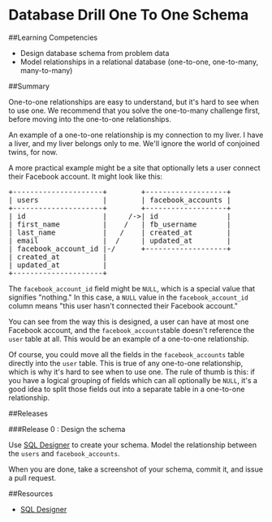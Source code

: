 # Database Drill One To One Schema 
 
##Learning Competencies 

* Design database schema from problem data
* Model relationships in a relational database (one-to-one, one-to-many, many-to-many)


##Summary 

 One-to-one relationships are easy to understand, but it's hard to see when to use one.  We recommend that you solve the one-to-many challenge first, before moving into
the one-to-one relationships.

An example of a one-to-one relationship is my connection to my liver.  I have a liver, and my liver belongs only to me.  We'll ignore the world of conjoined twins, for now.

A more practical example might be a site that optionally lets a user connect their Facebook account.  It might look like this:

<pre>
+---------------------+        +-------------------+
| users               |        | facebook_accounts |
+---------------------+        +-------------------+
| id                  |     /-&gt;| id                |
| first_name          |    /   | fb_username       |
| last_name           |   /    | created_at        |
| email               |  /     | updated_at        |
| facebook_account_id |-/      +-------------------+
| created_at          |
| updated_at          |
+---------------------+
</pre>

The <code>facebook&#95;account&#95;id</code> field might be <code>NULL</code>, which is a special value that signifies "nothing."  In this case, a <code>NULL</code> value in the <code>facebook&#95;account&#95;id</code> column means "this user hasn't connected their Facebook account."

You can see from the way this is designed, a user can have at most one Facebook account, and the <code>facebook&#95;accounts</code>table doesn't reference the <code>user</code> table at all.  This would be an example of a one-to-one relationship.

Of course, you could move all the fields in the <code>facebook&#95;accounts</code> table directly into the <code>user</code> table.
This is true of any one-to-one relationship, which is why it's hard to see when to use one.
The rule of thumb is this: if you have a logical grouping of fields which can all optionally be <code>NULL</code>,
it's a good idea to split those fields out into a separate table in a one-to-one relationship.


##Releases

###Release 0 : Design the schema

Use [SQL Designer](https://socrates.devbootcamp.com/sql.html) to create your schema.  Model the relationship between the <code>users</code> and <code>facebook&#95;accounts</code>.

When you are done, take a screenshot of your schema, commit it, and issue a pull request.

##Resources

* [SQL Designer](https://socrates.devbootcamp.com/sql.html)
